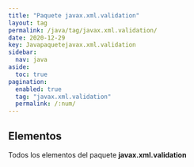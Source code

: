 ```yaml
---
title: "Paquete javax.xml.validation"
layout: tag
permalink: /java/tag/javax.xml.validation/
date: 2020-12-29
key: Javapaquetejavax.xml.validation
sidebar: 
  nav: java
aside: 
  toc: true
pagination: 
  enabled: true
  tag: "javax.xml.validation"
  permalink: /:num/
---
```


<h2>Elementos</h2>
Todos los elementos del paquete <strong>javax.xml.validation</strong>
